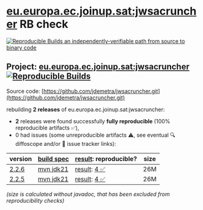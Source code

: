 [eu.europa.ec.joinup.sat:jwsacruncher](https://central.sonatype.com/artifact/eu.europa.ec.joinup.sat/jwsacruncher/versions) RB check
=======

[![Reproducible Builds](https://reproducible-builds.org/images/logos/rb.svg) an independently-verifiable path from source to binary code](https://reproducible-builds.org/)

## Project: [eu.europa.ec.joinup.sat:jwsacruncher](https://central.sonatype.com/artifact/eu.europa.ec.joinup.sat/jwsacruncher/versions) [![Reproducible Builds](https://img.shields.io/endpoint?url=https://raw.githubusercontent.com/jvm-repo-rebuild/reproducible-central/master/content/eu/europa/ec/joinup/sat/jwsacruncher/badge.json)](https://github.com/jvm-repo-rebuild/reproducible-central/blob/master/content/eu/europa/ec/joinup/sat/jwsacruncher/README.md)

Source code: [https://github.com/jdemetra/jwsacruncher.git](https://github.com/jdemetra/jwsacruncher.git)

rebuilding **2 releases** of eu.europa.ec.joinup.sat:jwsacruncher:
- **2** releases were found successfully **fully reproducible** (100% reproducible artifacts :white_check_mark:),
- 0 had issues (some unreproducible artifacts :warning:, see eventual :mag: diffoscope and/or :memo: issue tracker links):

| version | [build spec](/BUILDSPEC.md) | [result](https://reproducible-builds.org/docs/jvm/): reproducible? | size |
| -- | --------- | ------ | -- |
| [2.2.6](https://central.sonatype.com/artifact/eu.europa.ec.joinup.sat/jwsacruncher/2.2.6/pom) | [mvn jdk21](jwsacruncher-2.2.6.buildspec) | [result](jwsacruncher-2.2.6.buildinfo): [4 :white_check_mark: ](jwsacruncher-2.2.6.buildcompare) | 26M |
| [2.2.5](https://central.sonatype.com/artifact/eu.europa.ec.joinup.sat/jwsacruncher/2.2.5/pom) | [mvn jdk21](jwsacruncher-2.2.5.buildspec) | [result](jwsacruncher-2.2.5.buildinfo): [4 :white_check_mark: ](jwsacruncher-2.2.5.buildcompare) | 26M |

<i>(size is calculated without javadoc, that has been excluded from reproducibility checks)</i>
